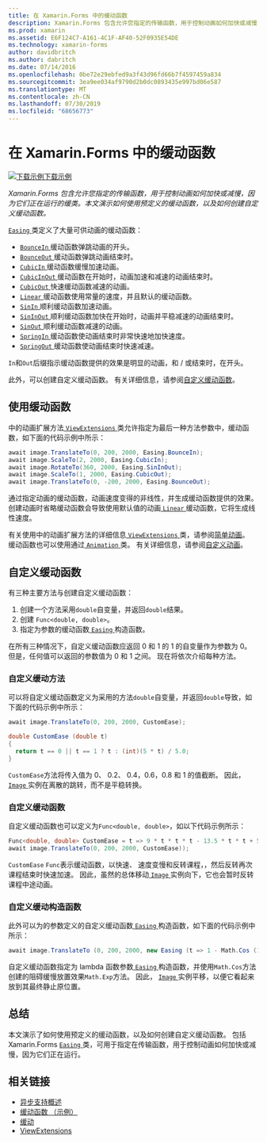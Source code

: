 ```yaml
---
title: 在 Xamarin.Forms 中的缓动函数
description: Xamarin.Forms 包含允许您指定的传输函数，用于控制动画如何加快或减慢，因为它们正在运行的缓类。 本文演示如何使用预定义的缓动函数，以及如何创建自定义缓动函数。
ms.prod: xamarin
ms.assetid: E6F124C7-A161-4C1F-AF40-52F0935E54DE
ms.technology: xamarin-forms
author: davidbritch
ms.author: dabritch
ms.date: 07/14/2016
ms.openlocfilehash: 0be72e29ebfed9a3f43d96fd66b7f4597459a834
ms.sourcegitcommit: 3ea9ee034af9790d2b0dc0893435e997bd06e587
ms.translationtype: MT
ms.contentlocale: zh-CN
ms.lasthandoff: 07/30/2019
ms.locfileid: "68656773"
---
```

# <a name="easing-functions-in-xamarinforms"></a>在 Xamarin.Forms 中的缓动函数

[![下载示例](~/media/shared/download.png)下载示例](https://docs.microsoft.com/samples/xamarin/xamarin-forms-samples/userinterface-animation-easing)

_Xamarin.Forms 包含允许您指定的传输函数，用于控制动画如何加快或减慢，因为它们正在运行的缓类。本文演示如何使用预定义的缓动函数，以及如何创建自定义缓动函数。_


[ `Easing` ](xref:Xamarin.Forms.Easing)类定义了大量可供动画的缓动函数：

- [ `BounceIn` ](xref:Xamarin.Forms.Easing.BounceIn)缓动函数弹跳动画的开头。
- [ `BounceOut` ](xref:Xamarin.Forms.Easing.BounceOut)缓动函数弹跳动画结束时。
- [ `CubicIn` ](xref:Xamarin.Forms.Easing.CubicIn)缓动函数缓慢加速动画。
- [ `CubicInOut` ](xref:Xamarin.Forms.Easing.CubicInOut)缓动函数在开始时，动画加速和减速的动画结束时。
- [ `CubicOut` ](xref:Xamarin.Forms.Easing.CubicOut)快速缓动函数减速的动画。
- [ `Linear` ](xref:Xamarin.Forms.Easing.Linear)缓动函数使用常量的速度，并且默认的缓动函数。
- [ `SinIn` ](xref:Xamarin.Forms.Easing.SinIn)顺利缓动函数加速动画。
- [ `SinInOut` ](xref:Xamarin.Forms.Easing.SinInOut)顺利缓动函数加快在开始时，动画并平稳减速的动画结束时。
- [ `SinOut` ](xref:Xamarin.Forms.Easing.SinOut)顺利缓动函数减速的动画。
- [ `SpringIn` ](xref:Xamarin.Forms.Easing.SpringIn)缓动函数使动画结束时非常快速地加快速度。
- [ `SpringOut` ](xref:Xamarin.Forms.Easing.SpringOut)缓动函数使动画结束时快速减速。

`In`和`Out`后缀指示缓动函数提供的效果是明显的动画，和 / 或结束时，在开头。

此外，可以创建自定义缓动函数。 有关详细信息，请参阅[自定义缓动函数](#customeasing)。

## <a name="consuming-an-easing-function"></a>使用缓动函数

中的动画扩展方法[ `ViewExtensions` ](xref:Xamarin.Forms.ViewExtensions)类允许指定为最后一种方法参数中，缓动函数，如下面的代码示例中所示：

```csharp
await image.TranslateTo(0, 200, 2000, Easing.BounceIn);
await image.ScaleTo(2, 2000, Easing.CubicIn);
await image.RotateTo(360, 2000, Easing.SinInOut);
await image.ScaleTo(1, 2000, Easing.CubicOut);
await image.TranslateTo(0, -200, 2000, Easing.BounceOut);
```

通过指定动画的缓动函数，动画速度变得的非线性，并生成缓动函数提供的效果。 创建动画时省略缓动函数会导致使用默认值的动画[ `Linear` ](xref:Xamarin.Forms.Easing.Linear)缓动函数，它将生成线性速度。

有关使用中的动画扩展方法的详细信息[ `ViewExtensions` ](xref:Xamarin.Forms.ViewExtensions)类，请参阅[简单动画](~/xamarin-forms/user-interface/animation/simple.md)。 缓动函数也可以使用通过[ `Animation` ](xref:Xamarin.Forms.Animation)类。 有关详细信息，请参阅[自定义动画](~/xamarin-forms/user-interface/animation/custom.md)。

<a name="customeasing" />

## <a name="custom-easing-functions"></a>自定义缓动函数

有三种主要方法与创建自定义缓动函数：

1. 创建一个方法采用`double`自变量，并返回`double`结果。
1. 创建 `Func<double, double>`。
1. 指定为参数的缓动函数[ `Easing` ](xref:Xamarin.Forms.Easing)构造函数。

在所有三种情况下，自定义缓动函数应返回 0 和 1 的 1 的自变量作为参数为 0。 但是，任何值可以返回的参数值为 0 和 1 之间。 现在将依次介绍每种方法。

### <a name="custom-easing-method"></a>自定义缓动方法

可以将自定义缓动函数定义为采用的方法`double`自变量，并返回`double`导致，如下面的代码示例中所示：

```csharp
await image.TranslateTo(0, 200, 2000, CustomEase);

double CustomEase (double t)
{
  return t == 0 || t == 1 ? t : (int)(5 * t) / 5.0;
}
```

`CustomEase`方法将传入值为 0、 0.2、 0.4，0.6，0.8 和 1 的值截断。 因此， [ `Image` ](xref:Xamarin.Forms.Image)实例在离散的跳转，而不是平稳转换。

### <a name="custom-easing-func"></a>自定义缓动函数

自定义缓动函数也可以定义为`Func<double, double>`，如以下代码示例所示：

```csharp
Func<double, double> CustomEase = t => 9 * t * t * t - 13.5 * t * t + 5.5 * t;
await image.TranslateTo(0, 200, 2000, CustomEase));
```

`CustomEase` `Func`表示缓动函数，以快速、 速度变慢和反转课程，，然后反转再次课程结束时快速加速。 因此，虽然的总体移动[ `Image` ](xref:Xamarin.Forms.Image)实例向下，它也会暂时反转课程中途动画。

### <a name="custom-easing-constructor"></a>自定义缓动构造函数

此外可以为的参数定义的自定义缓动函数[ `Easing` ](xref:Xamarin.Forms.Easing)构造函数，如下面的代码示例中所示：

```csharp
await image.TranslateTo (0, 200, 2000, new Easing (t => 1 - Math.Cos (10 * Math.PI * t) * Math.Exp (-5 * t)));
```

自定义缓动函数指定为 lambda 函数参数[ `Easing` ](xref:Xamarin.Forms.Easing)构造函数，并使用`Math.Cos`方法创建的阻碍缓慢放置效果`Math.Exp`方法。 因此， [ `Image` ](xref:Xamarin.Forms.Image)实例平移，以便它看起来放到其最终静止原位置。

## <a name="summary"></a>总结

本文演示了如何使用预定义的缓动函数，以及如何创建自定义缓动函数。 包括 Xamarin.Forms [ `Easing` ](xref:Xamarin.Forms.Easing)类，可用于指定在传输函数，用于控制动画如何加快或减慢，因为它们正在运行。



## <a name="related-links"></a>相关链接

- [异步支持概述](~/cross-platform/platform/async.md)
- [缓动函数 （示例）](https://docs.microsoft.com/samples/xamarin/xamarin-forms-samples/userinterface-animation-easing)
- [缓动](xref:Xamarin.Forms.Easing)
- [ViewExtensions](xref:Xamarin.Forms.ViewExtensions)
